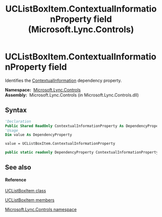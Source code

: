 ﻿---
title: UCListBoxItem.ContextualInformationProperty field (Microsoft.Lync.Controls)
TOCTitle: ContextualInformationProperty field
ms:assetid: F:Microsoft.Lync.Controls.UCListBoxItem.ContextualInformationProperty_DI_3_UC_OCS14MrefLyncWPF
ms:mtpsurl: https://msdn.microsoft.com/en-us/library/microsoft.lync.controls.uclistboxitem.contextualinformationproperty_di_3_uc_ocs14mreflyncwpf(v=office.15)
ms:contentKeyID: 48592285
ms.date: 07/28/2014
mtps_version: v=office.15
f1_keywords:
- Microsoft.Lync.Controls.UCListBoxItem.ContextualInformationProperty
dev_langs:
- CSharp
- JScript
- VB
- other
---

# UCListBoxItem.ContextualInformationProperty field

Identifies the [ContextualInformation](uclistboxitem-contextualinformation-property-microsoft-lync-controls_1.md) dependency property.

**Namespace:**  [Microsoft.Lync.Controls](microsoft-lync-controls-namespace_1.md)  
**Assembly:**  Microsoft.Lync.Controls (in Microsoft.Lync.Controls.dll)

## Syntax

``` vb
'Declaration
Public Shared ReadOnly ContextualInformationProperty As DependencyProperty
'Usage
Dim value As DependencyProperty

value = UCListBoxItem.ContextualInformationProperty
```

``` csharp
public static readonly DependencyProperty ContextualInformationProperty
```

## See also

#### Reference

[UCListBoxItem class](uclistboxitem-class-microsoft-lync-controls_1.md)

[UCListBoxItem members](uclistboxitem-members-microsoft-lync-controls_1.md)

[Microsoft.Lync.Controls namespace](microsoft-lync-controls-namespace_1.md)

